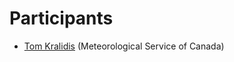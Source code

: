 # Participants

- [Tom Kralidis](https://github.com/tomkralidis) (Meteorological Service of Canada)
